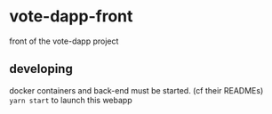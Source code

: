 # vote-dapp-front
front of the vote-dapp project

## developing
docker containers and back-end must be started. (cf their READMEs)  
``yarn start`` to launch this webapp
